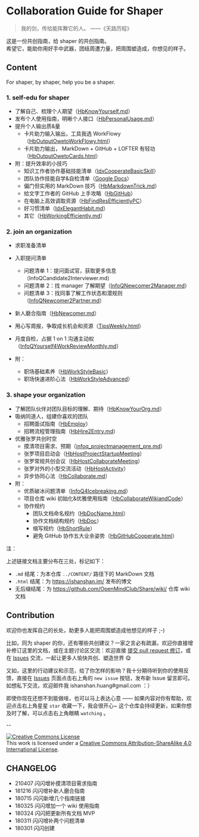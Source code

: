# Collaboration Guide for Shaper



> 我的剑，传给能挥舞它的人。
> ——《天路历程》

这是一份共创指南，给 shaper 的共创指南。 <br> 希望它，能助你用好手中武器，团结周遭力量，把周围塑造成，你想见的样子。

## Content

For shaper, by shaper, help you be a shaper.


### 1. self-edu for shaper

- 了解自己、梳理个人期望（[HbKnowYourself.md](CONTENT/HbKnowYourself.md)）
- 发布个人使用指南，明晰个人接口（[HbPersonalUsage.md](CONTENT/HbPersonalUsage.md)）
- 提升个人输出质&量
	- 卡片助力输入输出，工具我选 WorkFlowy（[HbOutputOwetoWorkFlowy.html](https://ishanshan.im/selfedu/HbOutputOwetoWorkFlowy.html)）
	- 卡片助力输出， MarkDown + GitHub + LOFTER 有轻功（[HbOutputOwetoCards.html](https://ishanshan.im/selfedu/tool/HbOutputOwetoCards)）
- 附：提升效率的小技巧
	- 知识工作者协作基础技能清单（[IdxCooperateBasicSkill](https://github.com/OpenMindClub/Share/wiki/IdxCooperateBasicSkill)）
	- 团队协作技能自学&自检清单（[Google Docs](https://docs.google.com/spreadsheets/d/1xdfbrkQgvuV0FvD5uGFEQ070GC2Ybi2yenDEQAmRj9o/edit#gid=0)）
	- 偏门但实用的 MarkDown 技巧（[HbMarkdownTrick.md](CONTENT/HbMarkdownTrick.md)）
	- 给文字工作者的 GitHub 上手攻略（[HbGitHub](https://github.com/OpenMindClub/Share/wiki/HbGitHub)）
	- 在电脑上高效调取资源（[HbFindResEfficientlyPC](https://github.com/OpenMindClub/Share/wiki/HbFindResEfficientlyPC)）
	- 好习惯清单（[IdxElegantHabit.md](CONTENT/IdxElegantHabit.md)）
	- 其它（[HbWorkingEfficiently.md](CONTENT/HbWorkingEfficiently.md)）


### 2. join an organization

- 求职准备清单
- 入职提问清单
	- 问题清单 1：提问面试官，获取更多信息（InfoQCandidate2Interviewer.md）
	- 问题清单 2：找 manager 了解期望（[InfoQNewcomer2Manager.md](CONTENT/InfoQNewcomer2Manager.md)）
	- 问题清单 3：找同事了解工作状态和潜规则（[InfoQNewcomer2Partner.md](CONTENT/InfoQNewcomer2Partner.md)）

- 新人磨合指南（[HbNewcomer.md](CONTENT/HbNewcomer.md)）
- 用心写周报，争取成长机会和资源（[TipsWeekly.html](https://ishanshan.im/selfedu/TipsWeekly.html)）
- 月度自检，占据 1 on 1 沟通主动权（[InfoQYourself4WorkReviewMonthly.md](CONTENT/InfoQYourself4WorkReviewMonthly.md)）
- 附：
	- 职场基础素养（[HbWorkStyleBasic](https://github.com/OpenMindClub/Share/wiki/HbWorkStyleBasic)）
	- 职场快速进阶心法（[HbWorkStyleAdvanced](https://github.com/OpenMindClub/Share/wiki/HbWorkStyleAdvanced)）

### 3. shape your organization

- 了解团队伙伴对团队目标的理解、期待（[HbKnowYourOrg.md](CONTENT/HbKnowYourOrg.md)）
- 吸纳同道人，组建你喜欢的团队
	- 招聘面试指南（[HbEmploy](https://github.com/OpenMindClub/Share/wiki/HbEmploy)）
	- 招聘流程管理指南（[HbHire2Entry.md](CONTENT/HbHire2Entry.md)）
- 优雅张罗共创时空
	- 摸清项目需求、预期（[infoq_projectmanagement_pre.md](CONTENT/infoq_projectmanagement_pre.md)）
	- 张罗项目启动会（[HbHostProjectStartupMeeting](https://github.com/OpenMindClub/Share/wiki/HbHostProjectStartupMeeting)）
	- 张罗常规共创会议（[HbHostCollaborateMeeting](https://github.com/OpenMindClub/Share/wiki/HbHostCollaborateMeeting)）
	- 张罗对外的小型交流活动（[HbHostActivity](https://github.com/OpenMindClub/Share/wiki/HbHostActivity)）
	- 异步协同心法（[HbCollaborate.md](CONTENT/HbCollaborate.md)）
- 附：
	- 优质破冰问题清单（[InfoQ4Icebreaking.md](CONTENT/InfoQ4Icebreaking.md)）
	- 项目仓库 wiki 初始化&优雅使用指南（[HbCollaborateWikiandCode](https://github.com/OpenMindClub/Share/wiki/HbCollaborateWikiandCode)）
	- 协作规约
		- 团队文档命名规约（[HbDocName.html](https://ishanshan.im/community/HbDocName.html)）
		- 协作文档结构规约（[HbDoc](https://github.com/OpenMindClub/Share/wiki/HbDoc)）
		- 缩写规约（[HbShortRule](https://github.com/OpenMindClub/Share/wiki/HbShortRule)）
		- 避免 GitHub 协作五大业余姿势（[HbGitHubCooperate.html](https://ishanshan.im/community/HbGitHubCooperate.html)）



注：

上述链接文档主要分布在三处，标记如下：

- `.md` 结尾：为本仓库 `../CONTENT/` 路径下的 MarkDown 文档
- `.html` 结尾：为 https://ishanshan.im/ 发布的博文
- 无后缀结尾：为 https://github.com/OpenMindClub/Share/wiki/ 仓库 wiki 文档


## Contribution

欢迎你也发挥自己的长处，助更多人能把周围塑造成他想见的样子 ;-)

比如，同为 shaper 的你，还有哪些共创建议？一家之言必有疏漏，欢迎你直接增补修订这里的文档，或在主题讨论区交流：欢迎直接 [提交 pull request 修订](https://guides.github.com/activities/forking/#making-changes)，或在 [Issues](https://github.com/ishanshan/CollaborationGuide4Shaper/issues) 交流，一起让更多人愉快共创、塑造世界 😋

又如，这里的行动建议和示范，给了你怎样的影响？我十分期待听到你的使用反馈，直接在  [Issues](https://github.com/ishanshan/CollaborationGuide4Shaper/issues) 页面点击右上角的 `new issue` 按钮，发布新 Issue 留言即可。如想私下交流，欢迎邮件我 ishanshan.huang#gmail.com ：）

即使你现在还想不到能做啥，也可以马上表达心意 —— 如果内容对你有帮助，欢迎点击右上角星星 `star` 收藏一下，我会很开心~ 这个仓库会持续更新，如果你想及时了解，可以点击右上角眼睛 `watching` 。

--

<a rel="license" href="http://creativecommons.org/licenses/by-sa/4.0/"><img alt="Creative Commons License" style="border-width:0" src="https://i.creativecommons.org/l/by-sa/4.0/88x31.png" /></a><br />This work is licensed under a <a rel="license" href="http://creativecommons.org/licenses/by-sa/4.0/">Creative Commons Attribution-ShareAlike 4.0 International License</a>.


## CHANGELOG

- 210407 闪闪增补摸清项目需求指南
- 181216 闪闪增补新人磨合指南
- 180715 闪闪新增几个指南链接
- 180325 闪闪增加一个 wiki 使用指南
- 180324 闪闪把更新所有文档 MVP
- 180311 闪闪增补两个问题清单
- 180301 闪闪创建
